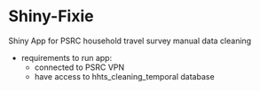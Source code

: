 # Shiny-Fixie

Shiny App for PSRC household travel survey manual data cleaning

- requirements to run app: 
  - connected to PSRC VPN 
  - have access to hhts_cleaning_temporal database
